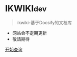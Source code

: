 <!-- _coverpage.md -->

# IKWIKI<small>dev</small>

> ikwiki-基于Docsify的文档库

- 网站会不定期更新
- 敬请期待

[开始查询](README)
